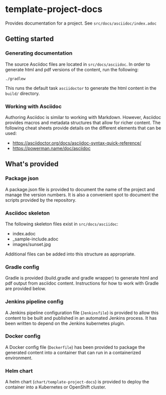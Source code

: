 # template-project-docs

Provides documentation for a project. See `src/docs/asciidoc/index.adoc`

## Getting started

### Generating documentation

The source Asciidoc files are located in `src/docs/asciidoc`. In order to generate html and pdf versions
of the content, run the following:

`./gradlew` 

This runs the default task `asciidoctor` to generate the html content in the `build/` directory.

### Working with Asciidoc

Authoring Asciidoc is similar to working with Markdown. However, Asciidoc provides macros and metadata
structures that allow for richer content. The following cheat sheets provide details on the different
elements that can be used:

- https://asciidoctor.org/docs/asciidoc-syntax-quick-reference/
- https://powerman.name/doc/asciidoc

## What's provided

### Package json

A package.json file is provided to document the name of the project and manage the version numbers. It
is also a convenient spot to document the scripts provided by the repository.

### Asciidoc skeleton

The following skeleton files exist in `src/docs/asciidoc`:

- index.adoc
- _sample-include.adoc
- images/sunset.jpg

Additional files can be added into this structure as appropriate.

### Gradle config

Gradle is provided (build.gradle and gradle wrapper) to generate html and pdf output from asciidoc content.
Instructions for how to work with Gradle are provided below.

### Jenkins pipeline config

A Jenkins pipeline configuration file (`Jenkinsfile`) is provided to allow this content to be built and published
in an automated Jenkins process. It has been written to depend on the Jenkins kubernetes plugin.

### Docker config

A Docker config file (`Dockerfile`) has been provided to package the generated content into a container that
can run in a containerized environment.

### Helm chart

A helm chart (`chart/template-project-docs`) is provided to deploy the container into a Kubernetes or OpenShift cluster.
